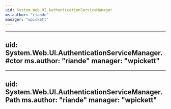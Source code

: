 ```yaml
---
uid: System.Web.UI.AuthenticationServiceManager
ms.author: "riande"
manager: "wpickett"
---
```


---
uid: System.Web.UI.AuthenticationServiceManager.#ctor
ms.author: "riande"
manager: "wpickett"
---

---
uid: System.Web.UI.AuthenticationServiceManager.Path
ms.author: "riande"
manager: "wpickett"
---
